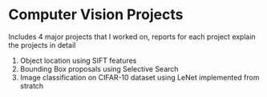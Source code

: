 # Computer Vision Projects

Includes 4 major projects that I worked on, reports for each project explain the projects in detail

1. Object location using SIFT features
2. Bounding Box proposals using Selective Search
3. Image classification on CIFAR-10 dataset using LeNet implemented from stratch
